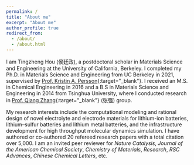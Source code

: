 ```yaml
---
permalink: /
title: "About me"
excerpt: "About me"
author_profile: true
redirect_from: 
  - /about/
  - /about.html
---
```


I am Tingzheng Hou (侯廷政), a postdoctoral scholar in Materials Science and Engineering at the University of California, Berkeley. I completed my Ph.D. in Materials Science and Engineering from UC Berkeley in 2021, supervised by [Prof. Kristin A. Persson](https://perssongroup.lbl.gov/){:target="_blank"}. I received an M.S. in Chemical Engineering in 2016 and a B.S in Materials Science and Engineering in 2014 from Tsinghua University, where I conducted research in [Prof. Qiang Zhang](https://www.qianggroup.com/wp/en/home/){:target="_blank"} (张强) group. 

My research interests include the computational modeling and rational design of novel electrolyte and electrode materials for lithium-ion batteries, lithium–sulfur batteries and lithium metal batteries, and the infrastructure development for high throughput molecular dynamics simulation. I have authored or co-authored 20 refereed research papers with a total citation over 5,000. I am an invited peer reviewer for *Nature Catalysis*, *Journal of the American Chemical Society*, *Chemistry of Materials*, *Research*, *RSC Advances*, *Chinese Chemical Letters*, etc.
